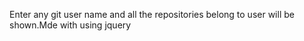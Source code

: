 Enter any git user name and all the repositories belong to user will be shown.Mde with using jquery 
